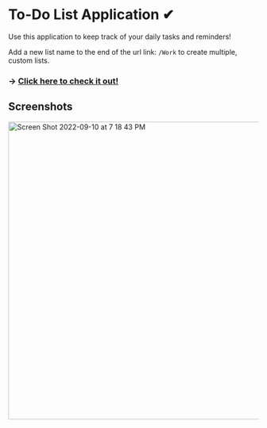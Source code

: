 # To-Do List Application ✔

Use this application to keep track of your daily tasks and reminders!

Add a new list name to the end of the url link: ```/Work``` to create multiple, custom lists.

### → [Click here to check it out!](https://ipsha-todolist-app.herokuapp.com/)

## Screenshots

<img width="600" alt="Screen Shot 2022-09-10 at 7 18 43 PM" src="https://user-images.githubusercontent.com/26678950/189509127-2b12726a-ffec-4edc-9a48-82f548fb5af0.png">

